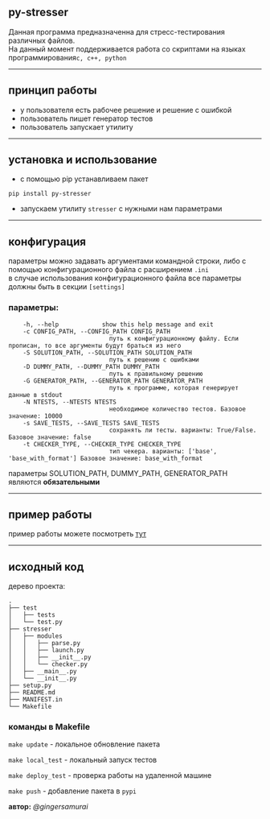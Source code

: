 ## py-stresser
Данная программа предназначенна для 
стресс-тестирования различных файлов. \
На данный момент поддерживается работа со скриптами
на языках программирования`c, c++, python`

---

## принцип работы
+ у пользователя есть рабочее решение и решение с ошибкой
+ пользователь пишет генератор тестов 
+ пользователь запускает утилиту 



--- 

## установка и использование

+ с помощью pip устанавливаем пакет
```
pip install py-stresser
```

+ запускаем утилиту `stresser` с нужными нам параметрами

---

## конфигурация
параметры можно задавать аргументами командной строки, 
либо с помощью конфигурационного файла с расширением `.ini` \
в случае использования конфигурационного файла все параметры должны быть в секции `[settings]`

### параметры:
```
    -h, --help            show this help message and exit
    -c CONFIG_PATH, --CONFIG_PATH CONFIG_PATH
                            путь к конфигурационному файлу. Если прописан, то все аргументы будут браться из него
    -S SOLUTION_PATH, --SOLUTION_PATH SOLUTION_PATH
                            путь к решению с ошибками
    -D DUMMY_PATH, --DUMMY_PATH DUMMY_PATH
                            путь к правильному решению
    -G GENERATOR_PATH, --GENERATOR_PATH GENERATOR_PATH
                            путь к программе, которая генерирует данные в stdout
    -N NTESTS, --NTESTS NTESTS
                            необходимое количество тестов. Базовое значение: 10000
    -s SAVE_TESTS, --SAVE_TESTS SAVE_TESTS
                            сохранять ли тесты. варианты: True/False. Базовое значение: false
    -t CHECKER_TYPE, --CHECKER_TYPE CHECKER_TYPE
                            тип чекера. варианты: ['base', 'base_with_format'] Базовое значение: base_with_format
```
параметры SOLUTION_PATH, DUMMY_PATH, GENERATOR_PATH являются **обязательными**

---

## пример работы
пример работы можете посмотреть [тут](https://drive.google.com/file/d/167N40B531WfLiR9Ge4Z5qmFb__d_OU9v/view?usp=sharing)

---
## исходный код




дерево проекта:
```
.
├── test 
│   ├── tests
│   └── test.py
├── stresser
│   ├── modules
│   │   ├── parse.py
│   │   ├── launch.py
│   │   ├── __init__.py
│   │   └── checker.py
│   ├── __main__.py
│   └── __init__.py
├── setup.py
├── README.md
├── MANIFEST.in
└── Makefile

```

### команды в Makefile

`make update` - локальное обновление пакета

`make local_test` - локальный запуск тестов

`make deploy_test` - проверка работы на удаленной машине

`make push` - добавление пакета в `pypi`




**автор:** *@gingersamurai*


